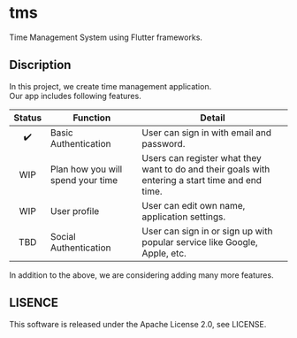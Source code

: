 # tms

Time Management System using Flutter frameworks.

## Discription

In this project, we create time management application.  
Our app includes following features.

|Status|Function|Detail|
|:----:|--------|------|
|✔️|Basic Authentication|User can sign in with email and password.|
|WIP|Plan how you will spend your time|Users can register what they want to do and their goals with entering a start time and end time.|Users can register what they have done in the planned time and their self-assessment.|
|WIP|User profile|User can edit own name, application settings.|
|TBD|Social Authentication|User can sign in or sign up with popular service like Google, Apple, etc.|

In addition to the above, we are considering adding many more features.

## LISENCE

This software is released under the Apache License 2.0, see LICENSE.
